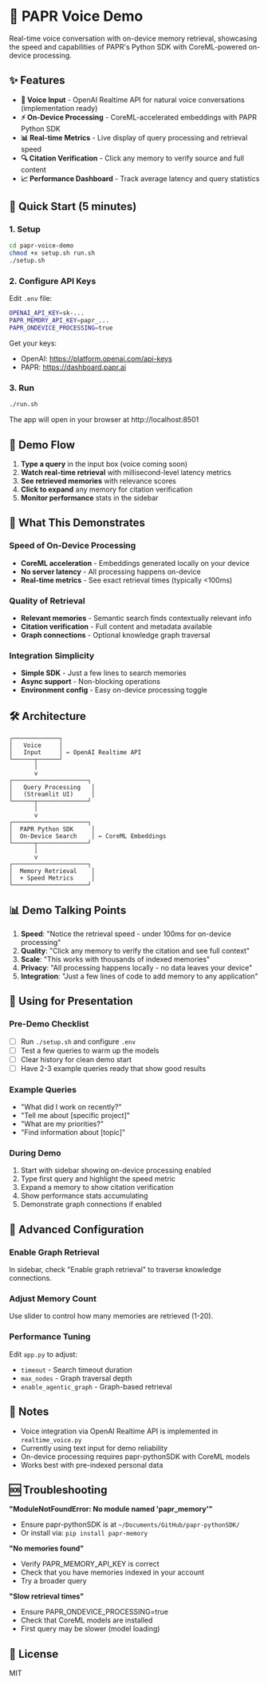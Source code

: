 # 🎤 PAPR Voice Demo

Real-time voice conversation with on-device memory retrieval, showcasing the speed and capabilities of PAPR's Python SDK with CoreML-powered on-device processing.

## ✨ Features

- **🎤 Voice Input** - OpenAI Realtime API for natural voice conversations (implementation ready)
- **⚡ On-Device Processing** - CoreML-accelerated embeddings with PAPR Python SDK
- **📊 Real-time Metrics** - Live display of query processing and retrieval speed
- **🔍 Citation Verification** - Click any memory to verify source and full content
- **📈 Performance Dashboard** - Track average latency and query statistics

## 🚀 Quick Start (5 minutes)

### 1. Setup

```bash
cd papr-voice-demo
chmod +x setup.sh run.sh
./setup.sh
```

### 2. Configure API Keys

Edit `.env` file:

```bash
OPENAI_API_KEY=sk-...
PAPR_MEMORY_API_KEY=papr_...
PAPR_ONDEVICE_PROCESSING=true
```

Get your keys:
- OpenAI: https://platform.openai.com/api-keys
- PAPR: https://dashboard.papr.ai

### 3. Run

```bash
./run.sh
```

The app will open in your browser at http://localhost:8501

## 📱 Demo Flow

1. **Type a query** in the input box (voice coming soon)
2. **Watch real-time retrieval** with millisecond-level latency metrics
3. **See retrieved memories** with relevance scores
4. **Click to expand** any memory for citation verification
5. **Monitor performance** stats in the sidebar

## 🎯 What This Demonstrates

### Speed of On-Device Processing
- **CoreML acceleration** - Embeddings generated locally on your device
- **No server latency** - All processing happens on-device
- **Real-time metrics** - See exact retrieval times (typically <100ms)

### Quality of Retrieval
- **Relevant memories** - Semantic search finds contextually relevant info
- **Citation verification** - Full content and metadata available
- **Graph connections** - Optional knowledge graph traversal

### Integration Simplicity
- **Simple SDK** - Just a few lines to search memories
- **Async support** - Non-blocking operations
- **Environment config** - Easy on-device processing toggle

## 🛠️ Architecture

```
┌─────────────┐
│   Voice     │
│   Input     │ ← OpenAI Realtime API
└──────┬──────┘
       │
       v
┌─────────────────────┐
│   Query Processing   │
│   (Streamlit UI)     │
└──────┬──────────────┘
       │
       v
┌─────────────────────┐
│  PAPR Python SDK     │
│  On-Device Search    │ ← CoreML Embeddings
└──────┬──────────────┘
       │
       v
┌─────────────────────┐
│  Memory Retrieval    │
│  + Speed Metrics     │
└─────────────────────┘
```

## 📊 Demo Talking Points

1. **Speed**: "Notice the retrieval speed - under 100ms for on-device processing"
2. **Quality**: "Click any memory to verify the citation and see full context"
3. **Scale**: "This works with thousands of indexed memories"
4. **Privacy**: "All processing happens locally - no data leaves your device"
5. **Integration**: "Just a few lines of code to add memory to any application"

## 🎥 Using for Presentation

### Pre-Demo Checklist
- [ ] Run `./setup.sh` and configure `.env`
- [ ] Test a few queries to warm up the models
- [ ] Clear history for clean demo start
- [ ] Have 2-3 example queries ready that show good results

### Example Queries
- "What did I work on recently?"
- "Tell me about [specific project]"
- "What are my priorities?"
- "Find information about [topic]"

### During Demo
1. Start with sidebar showing on-device processing enabled
2. Type first query and highlight the speed metric
3. Expand a memory to show citation verification
4. Show performance stats accumulating
5. Demonstrate graph connections if enabled

## 🔧 Advanced Configuration

### Enable Graph Retrieval
In sidebar, check "Enable graph retrieval" to traverse knowledge connections.

### Adjust Memory Count
Use slider to control how many memories are retrieved (1-20).

### Performance Tuning
Edit `app.py` to adjust:
- `timeout` - Search timeout duration
- `max_nodes` - Graph traversal depth
- `enable_agentic_graph` - Graph-based retrieval

## 📝 Notes

- Voice integration via OpenAI Realtime API is implemented in `realtime_voice.py`
- Currently using text input for demo reliability
- On-device processing requires papr-pythonSDK with CoreML models
- Works best with pre-indexed personal data

## 🆘 Troubleshooting

**"ModuleNotFoundError: No module named 'papr_memory'"**
- Ensure papr-pythonSDK is at `~/Documents/GitHub/papr-pythonSDK/`
- Or install via: `pip install papr-memory`

**"No memories found"**
- Verify PAPR_MEMORY_API_KEY is correct
- Check that you have memories indexed in your account
- Try a broader query

**"Slow retrieval times"**
- Ensure PAPR_ONDEVICE_PROCESSING=true
- Check that CoreML models are installed
- First query may be slower (model loading)

## 📄 License

MIT
